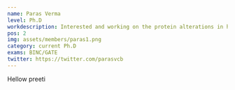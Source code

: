 ```yaml
---
name: Paras Verma
level: Ph.D
workdescription: Interested and working on the protein alterations in higher eukaryotes and their diversity impacts.  
pos: 2
img: assets/members/paras1.png
category: current Ph.D
exams: BINC/GATE
twitter: https://twitter.com/parasvcb
---
```


Hellow preeti
